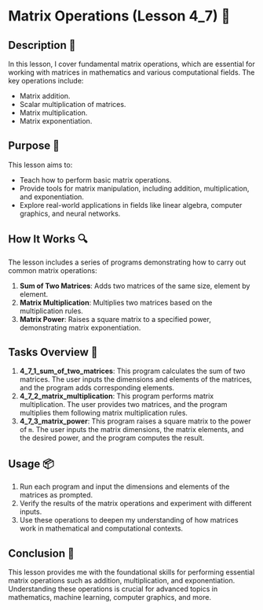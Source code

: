 # Matrix Operations (Lesson 4_7) 🧮

## Description 📝

In this lesson, I cover fundamental matrix operations, which are essential for working with matrices in mathematics and various computational fields.
The key operations include:

-   Matrix addition.
-   Scalar multiplication of matrices.
-   Matrix multiplication.
-   Matrix exponentiation.

## Purpose 🎯

This lesson aims to:

-   Teach how to perform basic matrix operations.
-   Provide tools for matrix manipulation, including addition, multiplication, and exponentiation.
-   Explore real-world applications in fields like linear algebra, computer graphics, and neural networks.

## How It Works 🔍

The lesson includes a series of programs demonstrating how to carry out common matrix operations:

1. **Sum of Two Matrices**: Adds two matrices of the same size, element by element.
2. **Matrix Multiplication**: Multiplies two matrices based on the multiplication rules.
3. **Matrix Power**: Raises a square matrix to a specified power, demonstrating matrix exponentiation.

## Tasks Overview 📜

1. **4_7_1_sum_of_two_matrices**:
   This program calculates the sum of two matrices.
   The user inputs the dimensions and elements of the matrices, and the program adds corresponding elements.
2. **4_7_2_matrix_multiplication**:
   This program performs matrix multiplication.
   The user provides two matrices, and the program multiplies them following matrix multiplication rules.
3. **4_7_3_matrix_power**:
   This program raises a square matrix to the power of `m`.
   The user inputs the matrix dimensions, the matrix elements, and the desired power, and the program computes the result.

## Usage 📦

1. Run each program and input the dimensions and elements of the matrices as prompted.
2. Verify the results of the matrix operations and experiment with different inputs.
3. Use these operations to deepen my understanding of how matrices work in mathematical and computational contexts.

## Conclusion 🚀

This lesson provides me with the foundational skills for performing essential matrix operations such as addition, multiplication, and exponentiation.
Understanding these operations is crucial for advanced topics in mathematics, machine learning, computer graphics, and more.
